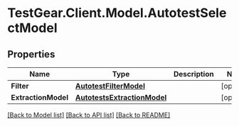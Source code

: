 # TestGear.Client.Model.AutotestSelectModel

## Properties

Name | Type | Description | Notes
------------ | ------------- | ------------- | -------------
**Filter** | [**AutotestFilterModel**](AutotestFilterModel.md) |  | [optional] 
**ExtractionModel** | [**AutotestsExtractionModel**](AutotestsExtractionModel.md) |  | [optional] 

[[Back to Model list]](../README.md#documentation-for-models) [[Back to API list]](../README.md#documentation-for-api-endpoints) [[Back to README]](../README.md)

